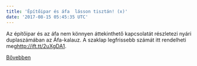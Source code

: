 ```yaml
---
title: 'Építőipar és áfa  lásson tisztán! (x)'
date: '2017-08-15 05:45:35 UTC'
---
```


Az építőipar és az áfa nem könnyen áttekinthető kapcsolatát részletezi nyári duplaszámában az Áfa-kalauz. A szaklap legfrissebb számát itt rendelheti meg<http://ift.tt/2uXgDA1>.


[Bővebben](http://ift.tt/2uE36SG)
